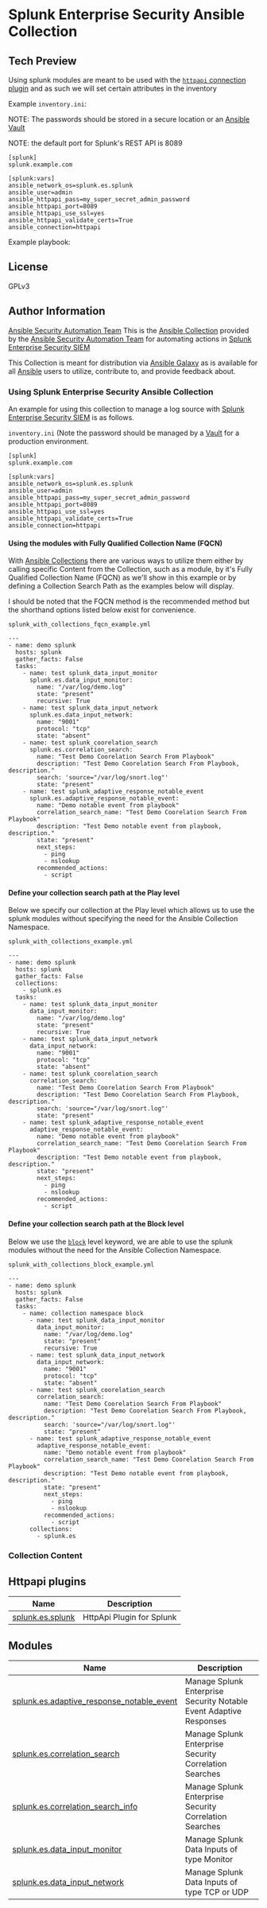 # Splunk Enterprise Security Ansible Collection

## Tech Preview

Using splunk modules are meant to be used with the [`httpapi` connection
plugin](https://docs.ansible.com/ansible/latest/plugins/connection/httpapi.html)
and as such we will set certain attributes in the inventory

Example `inventory.ini`:

NOTE: The passwords should be stored in a secure location or an [Ansible
Vault](https://docs.ansible.com/ansible/latest/user_guide/vault.html)

NOTE: the default port for Splunk's REST API is 8089


    [splunk]
    splunk.example.com

    [splunk:vars]
    ansible_network_os=splunk.es.splunk
    ansible_user=admin
    ansible_httpapi_pass=my_super_secret_admin_password
    ansible_httpapi_port=8089
    ansible_httpapi_use_ssl=yes
    ansible_httpapi_validate_certs=True
    ansible_connection=httpapi


Example playbook:

License
-------

GPLv3

Author Information
------------------

[Ansible Security Automation Team](https://github.com/ansible-security)
This is the [Ansible
Collection](https://docs.ansible.com/ansible/latest/user_guide/collections_using.html)
provided by the [Ansible Security Automation
Team](https://github.com/ansible-security) for automating actions in
[Splunk Enterprise Security SIEM](https://www.splunk.com/en_us/software/enterprise-security.html)

This Collection is meant for distribution via
[Ansible Galaxy](https://galaxy.ansible.com/) as is available for all
[Ansible](https://github.com/ansible/ansible) users to utilize, contribute to,
and provide feedback about.

### Using Splunk Enterprise Security Ansible Collection

An example for using this collection to manage a log source with [Splunk Enterprise Security SIEM](https://www.splunk.com/en_us/software/enterprise-security.html) is as follows.

`inventory.ini` (Note the password should be managed by a [Vault](https://docs.ansible.com/ansible/latest/user_guide/vault.html) for a production environment.
```
[splunk]
splunk.example.com

[splunk:vars]
ansible_network_os=splunk.es.splunk
ansible_user=admin
ansible_httpapi_pass=my_super_secret_admin_password
ansible_httpapi_port=8089
ansible_httpapi_use_ssl=yes
ansible_httpapi_validate_certs=True
ansible_connection=httpapi
```

#### Using the modules with Fully Qualified Collection Name (FQCN)

With [Ansible
Collections](https://docs.ansible.com/ansible/latest/dev_guide/developing_collections.html)
there are various ways to utilize them either by calling specific Content from
the Collection, such as a module, by it's Fully Qualified Collection Name (FQCN)
as we'll show in this example or by defining a Collection Search Path as the
examples below will display.

I should be noted that the FQCN method is the recommended method but the
shorthand options listed below exist for convenience.

`splunk_with_collections_fqcn_example.yml`
```
---
- name: demo splunk
  hosts: splunk
  gather_facts: False
  tasks:
    - name: test splunk_data_input_monitor
      splunk.es.data_input_monitor:
        name: "/var/log/demo.log"
        state: "present"
        recursive: True
    - name: test splunk_data_input_network
      splunk.es.data_input_network:
        name: "9001"
        protocol: "tcp"
        state: "absent"
    - name: test splunk_coorelation_search
      splunk.es.correlation_search:
        name: "Test Demo Coorelation Search From Playbook"
        description: "Test Demo Coorelation Search From Playbook, description."
        search: 'source="/var/log/snort.log"'
        state: "present"
    - name: test splunk_adaptive_response_notable_event
      splunk.es.adaptive_response_notable_event:
        name: "Demo notable event from playbook"
        correlation_search_name: "Test Demo Coorelation Search From Playbook"
        description: "Test Demo notable event from playbook, description."
        state: "present"
        next_steps:
          - ping
          - nslookup
        recommended_actions:
          - script
```

#### Define your collection search path at the Play level

Below we specify our collection at the Play level which allows us to use the
splunk modules without specifying the need for the
Ansible Collection Namespace.

`splunk_with_collections_example.yml`
```
---
- name: demo splunk
  hosts: splunk
  gather_facts: False
  collections:
    - splunk.es
  tasks:
    - name: test splunk_data_input_monitor
      data_input_monitor:
        name: "/var/log/demo.log"
        state: "present"
        recursive: True
    - name: test splunk_data_input_network
      data_input_network:
        name: "9001"
        protocol: "tcp"
        state: "absent"
    - name: test splunk_coorelation_search
      correlation_search:
        name: "Test Demo Coorelation Search From Playbook"
        description: "Test Demo Coorelation Search From Playbook, description."
        search: 'source="/var/log/snort.log"'
        state: "present"
    - name: test splunk_adaptive_response_notable_event
      adaptive_response_notable_event:
        name: "Demo notable event from playbook"
        correlation_search_name: "Test Demo Coorelation Search From Playbook"
        description: "Test Demo notable event from playbook, description."
        state: "present"
        next_steps:
          - ping
          - nslookup
        recommended_actions:
          - script
```

#### Define your collection search path at the Block level

Below we use the [`block`](https://docs.ansible.com/ansible/latest/user_guide/playbooks_blocks.html)
level keyword, we are able to use the splunk modules without the need for the
Ansible Collection Namespace.

`splunk_with_collections_block_example.yml`
```
---
- name: demo splunk
  hosts: splunk
  gather_facts: False
  tasks:
    - name: collection namespace block
      - name: test splunk_data_input_monitor
        data_input_monitor:
          name: "/var/log/demo.log"
          state: "present"
          recursive: True
      - name: test splunk_data_input_network
        data_input_network:
          name: "9001"
          protocol: "tcp"
          state: "absent"
      - name: test splunk_coorelation_search
        correlation_search:
          name: "Test Demo Coorelation Search From Playbook"
          description: "Test Demo Coorelation Search From Playbook, description."
          search: 'source="/var/log/snort.log"'
          state: "present"
      - name: test splunk_adaptive_response_notable_event
        adaptive_response_notable_event:
          name: "Demo notable event from playbook"
          correlation_search_name: "Test Demo Coorelation Search From Playbook"
          description: "Test Demo notable event from playbook, description."
          state: "present"
          next_steps:
            - ping
            - nslookup
          recommended_actions:
            - script
      collections:
        - splunk.es
```

### Collection Content
<!--start collection content-->
## Httpapi plugins
Name | Description
--- | ---
[splunk.es.splunk](https://github.com/ansible-collections/splunk.es/blob/master/docs/splunk.es.splunk.rst)|HttpApi Plugin for Splunk
## Modules
Name | Description
--- | ---
[splunk.es.adaptive_response_notable_event](https://github.com/ansible-collections/splunk.es/blob/master/docs/splunk.es.adaptive_response_notable_event.rst)|Manage Splunk Enterprise Security Notable Event Adaptive Responses
[splunk.es.correlation_search](https://github.com/ansible-collections/splunk.es/blob/master/docs/splunk.es.correlation_search.rst)|Manage Splunk Enterprise Security Correlation Searches
[splunk.es.correlation_search_info](https://github.com/ansible-collections/splunk.es/blob/master/docs/splunk.es.correlation_search_info.rst)|Manage Splunk Enterprise Security Correlation Searches
[splunk.es.data_input_monitor](https://github.com/ansible-collections/splunk.es/blob/master/docs/splunk.es.data_input_monitor.rst)|Manage Splunk Data Inputs of type Monitor
[splunk.es.data_input_network](https://github.com/ansible-collections/splunk.es/blob/master/docs/splunk.es.data_input_network.rst)|Manage Splunk Data Inputs of type TCP or UDP
<!--end collection content-->